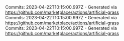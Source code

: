 Commits: 2023-04-22T10:15:00.997Z - Generated via https://github.com/marketplace/actions/artificial-grass
<br>
Commits: 2023-04-22T10:15:00.997Z - Generated via https://github.com/marketplace/actions/artificial-grass
<br>
Commits: 2023-04-22T10:15:00.997Z - Generated via https://github.com/marketplace/actions/artificial-grass
<br>
